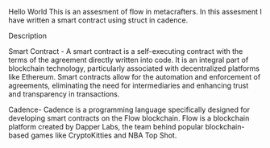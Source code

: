 Hello World
This is an assesment of flow in metacrafters. In this assesment I have written a smart contract using struct in cadence.

Description

Smart Contract - A smart contract is a self-executing contract with the terms of the agreement directly written into code. It is an integral part of blockchain technology, particularly associated with decentralized platforms like Ethereum. Smart contracts allow for the automation and enforcement of agreements, eliminating the need for intermediaries and enhancing trust and transparency in transactions.

Cadence- Cadence is a programming language specifically designed for developing smart contracts on the Flow blockchain. Flow is a blockchain platform created by Dapper Labs, the team behind popular blockchain-based games like CryptoKitties and NBA Top Shot.
